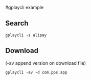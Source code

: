 #gplaycli example

## Search
`gplaycli -s alipay`

## Download 
(-av append version on download file)

`gplaycli -av -d com.pps.app`
